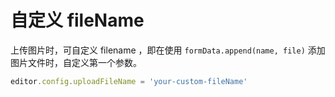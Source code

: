 # 自定义 fileName

上传图片时，可自定义 filename ，即在使用 `formData.append(name, file)` 添加图片文件时，自定义第一个参数。

```js
editor.config.uploadFileName = 'your-custom-fileName'
```
